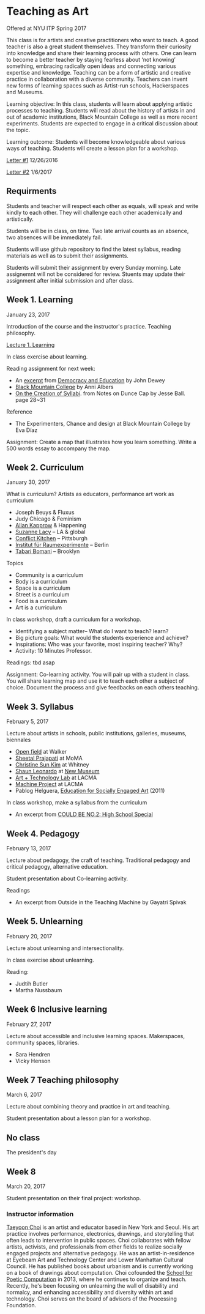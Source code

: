 # Teaching as Art
 
Offered at NYU ITP Spring 2017 

This class is for artists and creative practitioners who want to teach. A good teacher is also a great student themselves. They transform their curiosity into knowledge and share their learning process with others. One can learn to become a better teacher by staying fearless about ‘not knowing’ something, embracing radically open ideas and connecting various expertise and knowledge. Teaching can be a form of artistic and creative practice in collaboration with a diverse community. Teachers can invent new forms of learning spaces such as Artist-run schools, Hackerspaces and Museums.  

Learning objective: In this class, students will learn about applying artistic processes to teaching. Students will read about the history of artists in and out of academic institutions, Black Mountain College as well as more recent experiments. Students are expected to engage in a critical discussion about the topic.  

Learning outcome: Students will become knowledgeable about various ways of teaching. Students will create a lesson plan for a workshop. 


[Letter #1](https://github.com/tchoi8/teachingasart/blob/master/letters/letter1.md) 12/26/2016  

[Letter #2](https://github.com/tchoi8/teachingasart/blob/master/letters/letter2.md) 1/6/2017


## Requirments

Students and teacher will respect each other as equals, will speak and write kindly to each other. They will challenge each other academically and artistically.  
 
Students will be in class, on time. Two late arrival counts as an absence, two absences will be immediately fail.

Students will use github repository to find the latest syllabus, reading materials as well as to submit their assignments. 

Students will submit their assignment by every Sunday morning. Late assignemnt will not be considered for review. Stuents may update their assignment after initial submission and after class. 

 
## Week 1. Learning

January 23, 2017

Introduction of the course and the instructor's practice. Teaching philosophy.

[Lecture 1. Learning](https://tchoi8.github.io/teachingasart/lecture1.html)

In class exercise about learning.

Reading assignment for next week: 

- An [excerpt](https://github.com/tchoi8/teachingasart/blob/master/readings/democracyandeducation.md) from [Democracy and Education](https://www.gutenberg.org/files/852/852-h/852-h.htm) by John Dewey
- [Black Mountain College](http://albersfoundation.org/teaching/anni-albers/texts/#tab2) by Anni Albers  
- [On the Creation of Syllabi](https://github.com/tchoi8/teachingasart/blob/master/readings/creationofsyllabi.md). from Notes on Dunce Cap by Jesse Ball. page 28~31


Reference

- The Experimenters, Chance and design at Black Mountain College by Eva Díaz

Assignment: Create a map that illustrates how you learn something. Write a 500 words essay to accompany the map.  

## Week 2. Curriculum

January 30, 2017 
 
What is curriculum? Artists as educators, performance art work as curriculum  

- Joseph Beuys & Fluxus 
- Judy Chicago & Feminism 
- [Allan Kapprow](https://en.wikipedia.org/wiki/Allan_Kaprow) & Happening 
- [Suzanne Lacy](https://suzannelacy.com) – LA & global 
- [Conflict Kitchen](http://conflictkitchen.org/) – Pittsburgh 
- [Institut für Raumexperimente](http://raumexperimente.net/en/) – Berlin
- [Tabari Bomani](http://creativetime.org/summit/2015/11/13/tabari-zaid-bomani/) – Brooklyn 

Topics

- Community is a curriculum
- Body is a curriculum 
- Space is a curriculum
- Street is a curriculum
- Food is a curriculum
- Art is a curriculum
 

In class workshop, draft a curriculum for a workshop. 

- Identifying a subject matter– What do I want to teach? learn?  
- Big picture goals: What would the students experience and achieve?  
- Inspirations: Who was your favorite, most inspiring teacher? Why? 
- Activity: 10 Minutes Professor. 

Readings: tbd asap 

Assignment: Co-learning activity. You will pair up with a student in class. You will share learning map and use it to teach each other a subject of choice. Document the process and give feedbacks on each others teaching.   


## Week 3. Syllabus 

February 5, 2017 

Lecture about artists in schools, public institutions, galleries, museums, biennales 

- [Open field](http://www.walkerart.org/open-field-conversations-on-the-commons) at Walker 
- [Sheetal Prajapati](https://sheetalprajapati.com/) at MoMA
- [Christine Sun Kim](http://whitney.org/WhitneyStories/ChristineSunKim) at Whitney 
- [Shaun Leonardo](http://elcleonardo.com/) at [New Museum](http://www.newmuseum.org/pages/view/persona)
- [Art + Technology Lab](http://www.lacma.org/lab) at LACMA
- [Machine Project](www.machineproject.com/files/pdf/MP0806_LACMA_Final.lo-res.pdf) at LACMA 
- Pablog Helguera, [Education for Socially Engaged Art](http://pablohelguera.net/2011/11/education-for-socially-engaged-art-2011/) (2011) 

In class workshop, make a syllabus from the curriculum

- An excerpt from [COULD BE NO.2: High School Special](http://mediacityseoul.kr/2016/en/project/could-be-no-2)


## Week 4. Pedagogy 

February 13, 2017

Lecture about pedagogy, the craft of teaching. Traditional pedagogy and critical pedagogy, alternative education.  

Student presentation about Co-learning activity. 


Readings

- An excerpt from Outside in the Teaching Machine by Gayatri Spivak 
 

## Week 5. Unlearning 

February 20, 2017

Lecture about unlearning and intersectionality.  

In class exercise about unlearning.
 
Reading: 

- Judtih Butler 
- Martha Nussbaum 


## Week 6 Inclusive learning 

February 27, 2017

Lecture about accessible and inclusive learning spaces. Makerspaces, community spaces, libraries. 
 
- Sara Hendren
- Vicky Henson 
 

## Week 7 Teaching philosophy 

March 6, 2017 

Lecture about combining theory and practice in art and teaching. 

Student presentation about a lesson plan for a workshop.


## No class 

The president's day 

 
## Week 8

March 20, 2017 
 
Student presentation on their final project: workshop. 

### Instructor information
 
[Taeyoon Choi](http://taeyoonchoi.com) is an artist and educator based in New York and Seoul. His art practice involves performance, electronics, drawings, and storytelling that often leads to intervention in public spaces. Choi collaborates with fellow artists, activists, and professionals from other fields to realize socially engaged projects and alternative pedagogy. He was an artist-in-residence at Eyebeam Art and Technology Center and Lower Manhattan Cultural Council. He has published books about urbanism and is currently working on a book of drawings about computation. Choi cofounded the [School for Poetic Computation](http://sfpc.io) in 2013, where he continues to organize and teach. Recently, he's been focusing on unlearning the wall of disability and normalcy, and enhancing accessibility and diversity within art and technology. Choi serves on the board of advisors of the Processing Foundation. 
 
